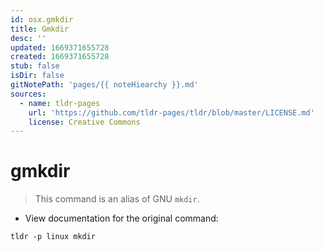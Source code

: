 ```yaml
---
id: osx.gmkdir
title: Gmkdir
desc: ''
updated: 1669371655728
created: 1669371655728
stub: false
isDir: false
gitNotePath: 'pages/{{ noteHiearchy }}.md'
sources:
  - name: tldr-pages
    url: 'https://github.com/tldr-pages/tldr/blob/master/LICENSE.md'
    license: Creative Commons
---
```

# gmkdir

> This command is an alias of GNU `mkdir`.

- View documentation for the original command:

`tldr -p linux mkdir`

